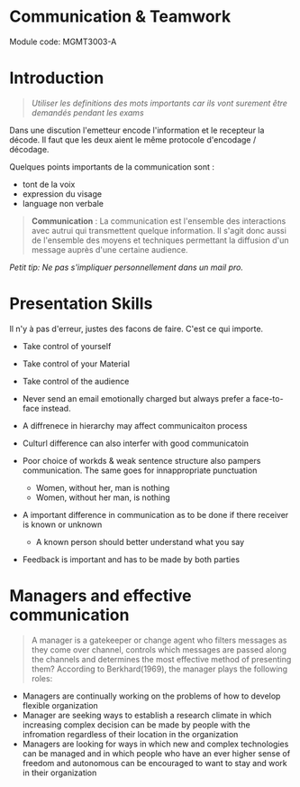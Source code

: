 # Communication & Teamwork

Module code: MGMT3003-A

# Introduction

> _Utiliser les definitions des mots importants car ils vont surement être demandés pendant les exams_

Dans une discution l'emetteur encode l'information et le recepteur la décode. Il faut que les deux aient le même protocole d'encodage / décodage.

Quelques points importants de la communication sont :

* tont de la voix
* expression du visage
* language non verbale

> __Communication__ : La communication est l'ensemble des interactions avec autrui qui transmettent quelque information. Il s'agit donc aussi de l'ensemble des moyens et techniques permettant la diffusion d'un message auprès d'une certaine audience.

_Petit tip: Ne pas s'impliquer personnellement dans un mail pro._

# Presentation Skills
Il n'y à pas d'erreur, justes des facons de faire. C'est ce qui importe.

* Take control of yourself
* Take control of your Material
* Take control of the audience

* Never send an email emotionally charged but always prefer a face-to-face instead.
* A diffrenece in hierarchy may affect communicaiton process
* Culturl difference can also interfer with good communicatoin
* Poor choice of workds & weak sentence structure also pampers communication. The same goes for innappropriate punctuation
	*  Women, without her, man is nothing
	* Women, without her man, is nothing
* A important difference in communication as to be done if there receiver is known or unknown
	* A known person should better understand what you say
* Feedback is important and has to be made by both parties

# Managers and effective communication

> A manager is a gatekeeper or change agent who filters messages as they come over channel, controls which messages are passed along the channels and determines the most effective method of presenting them? According to Berkhard(1969), the manager plays the following roles:

* Managers are continually working on the problems of how to develop flexible organization
* Manager are seeking ways to establish a research climate in which increasing complex decision can be made by people with the infromation regardless of their location in the organization
*  Managers are looking for ways in which new and complex technologies can be managed and in which people who have an ever higher sense of freedom and autonomous can be encouraged to want to stay and work in their organization
